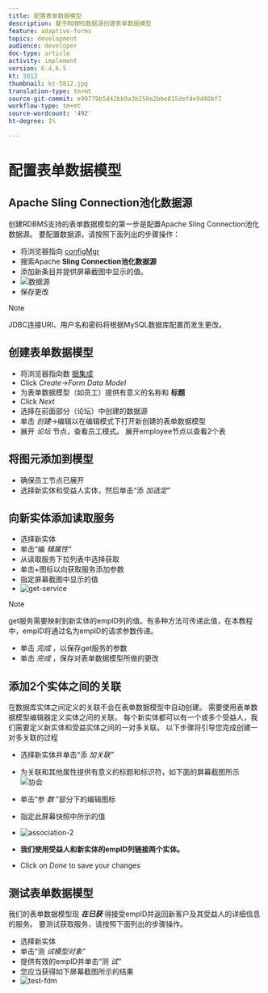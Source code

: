 ```yaml
---
title: 配置表单数据模型
description: 基于RDBMS数据源创建表单数据模型
feature: adaptive-forms
topics: development
audience: developer
doc-type: article
activity: implement
version: 6.4,6.5
kt: 5812
thumbnail: kt-5812.jpg
translation-type: tm+mt
source-git-commit: e99779b5d42bb9a3b258e2bbe815defde9d40bf7
workflow-type: tm+mt
source-wordcount: '492'
ht-degree: 1%

---
```




# 配置表单数据模型

## Apache Sling Connection池化数据源

创建RDBMS支持的表单数据模型的第一步是配置Apache Sling Connection池化数据源。 要配置数据源，请按照下面列出的步骤操作：

* 将浏览器指向 [configMgr](http://localhost:4502/system/console/configMgr)
* 搜索Apache **Sling Connection池化数据源**
* 添加新条目并提供屏幕截图中显示的值。
* ![数据源](assets/data-source.png)
* 保存更改

>[!NOTE]
>JDBC连接URI、用户名和密码将根据MySQL数据库配置而发生更改。


## 创建表单数据模型

* 将浏览器指向数 [据集成](http://localhost:4502/aem/forms.html/content/dam/formsanddocuments-fdm)
* Click _Create_->_Form Data Model_
* 为表单数据模型（如员工）提供有意义的名称和 **标题**
* Click _Next_
* 选择在前面部分（论坛）中创建的数据源
* 单击 _创建_->编辑以在编辑模式下打开新创建的表单数据模型
* 展开 _论坛_ 节点，查看员工模式。 展开employee节点以查看2个表

## 将图元添加到模型

* 确保员工节点已展开
* 选择新实体和受益人实体，然后单击“添 _加选定”_

## 向新实体添加读取服务

* 选择新实体
* 单击“编 _辑属性”_
* 从读取服务下拉列表中选择获取
* 单击+图标以向获取服务添加参数
* 指定屏幕截图中显示的值
* ![get-service](assets/get-service.png)
>[!NOTE]
> get服务需要映射到新实体的empID列的值。有多种方法可传递此值，在本教程中，empID将通过名为empID的请求参数传递。
* 单击 _完成_ ，以保存get服务的参数
* 单击 _完成_ ，保存对表单数据模型所做的更改

## 添加2个实体之间的关联

在数据库实体之间定义的关联不会在表单数据模型中自动创建。 需要使用表单数据模型编辑器定义实体之间的关联。 每个新实体都可以有一个或多个受益人，我们需要定义新实体和受益实体之间的一对多关联。
以下步骤将引导您完成创建一对多关联的过程

* 选择新实体并单击“添 _加关联”_
* 为关联和其他属性提供有意义的标题和标识符，如下面的屏幕截图所示
   ![协会](assets/association-entities-1.png)

* 单击“参 _数_ ”部分下的编辑图标

* 指定此屏幕快照中所示的值
* ![association-2](assets/association-entities.png)
* **我们使用受益人和新实体的empID列链接两个实体。**
* Click on _Done_ to save your changes

## 测试表单数据模型

我们的表单数据模型现 **_在已获_** 得接受empID并返回新客户及其受益人的详细信息的服务。 要测试获取服务，请按照下面列出的步骤操作。

* 选择新实体
* 单击“测 _试模型对象”_
* 提供有效的empID并单击“测 _试”_
* 您应当获得如下屏幕截图所示的结果
* ![test-fdm](assets/test-form-data-model.png)
